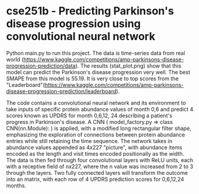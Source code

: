 # cse251b - Predicting Parkinson's disease progression using convolutional neural network
Python main.py to run this project. The data is time-series data from real world (https://www.kaggle.com/competitions/amp-parkinsons-disease-progression-prediction/data). The results (stat_plot.png) show that this model can predict the Parkinson's disease progression very well. The best SMAPE from this model is 55.19. It is very close to top scores from the "Leaderboard"(https://www.kaggle.com/competitions/amp-parkinsons-disease-progression-prediction/leaderboard).

The code contains a convolutional neural network and its environment to take inputs of specific protein abundance values of month 0,6 and predict 4 scores known as UPDRS for month 0,6,12, 24 describing a patient's progress in Parkinson's disease. 
A CNN ( model_factory.py => class CNN(nn.Module): ) is applied, with a modified long rectangular filter shape, emphasizing the exploration of connections between protein abundance entries while still retaining the time sequence. The network takes in abundance values appended as 4x227 "picture", with abundance items encoded as the length and visit times encoded positionally as the width. The data is then fed through four convolutional layers with ReLU units, each with a receptive field of nx227, where the n value was increased from 2 to 3 through the layers. Two fully connected layers will transform the outcome into an matrix, with each row of 4 UPDRS prediction scores for 0,6,12,24 months.
